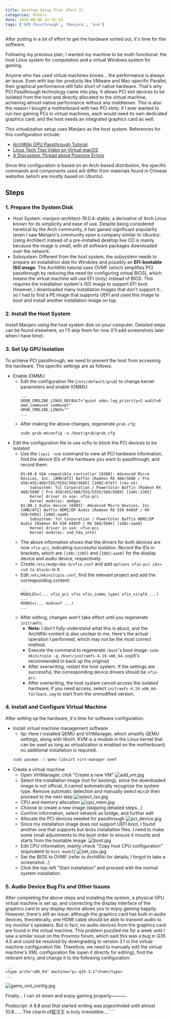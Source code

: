 ```yaml
---
title: Desktop Setup Plan (Part 2)
categories: Others
date: 2019-09-08 12:35:13
tags: ['GPU Passthrough', 'Manjaro', 'kvm']
---
```


After putting in a lot of effort to get the hardware sorted out, it's time for the software.

<!-- Abstract part -->
<!-- more -->

Following my previous plan, I wanted my machine to be multi-functional: the host Linux system for computation and a virtual Windows system for gaming.

Anyone who has used virtual machines knows... the performance is always an issue. Even with top-tier products like VMware and Mac-specific Parallel, their graphical performance still falls short of native hardware. That's why PCI Passthrough technology came into play. It allows PCI slot devices to be isolated from the host and directly allocated to the virtual machine, achieving almost-native performance without any middlemen. This is also the reason I bought a motherboard with two PCI slots; if I ever wanted to run two gaming PCs in virtual machines, each would need its own dedicated graphics card, and the host needs an integrated graphics card as well.

This virtualization setup uses Manjaro as the host system. References for this configuration include:

- [ArchWiki GPU Passthrough Tutorial](https://wiki.archlinux.org/index.php/PCI_passthrough_via_OVMF_(%E7%AE%80%E4%BD%93%E4%B8%AD%E6%96%87))
- [Linus Tech Tips Video on Virtual macOS](https://www.bilibili.com/video/av54526748)
- [A Discussion Thread about Proxmox Errors]()

Since this configuration is based on an Arch-based distribution, the specific commands and components used will differ from materials found in Chinese websites (which are mostly based on Ubuntu).

## Steps

### 1. Prepare the System Disk

- Host System: manjaro-architect-18.0.4-stable, a derivative of Arch Linux known for its simplicity and ease of use. Despite being considered heretical by the Arch community, it has gained significant popularity (even I saw Manjaro's community open a company similar to Ubuntu). Using Architect instead of a pre-installed desktop live CD is mainly because the image is small, with all software packages downloaded over the network.
- Subsystem: Different from the host system, the subsystem needs to prepare an installation disk for Windows and possibly an **EFI-bootable ISO image**. The ArchWiki tutorial uses OVMF (which simplifies PCI passthrough by reducing the need for configuring virtual BIOS), which means the virtual machine will use EFI (only) instead of BIOS. This requires the installation system's ISO image to support EFI boot. However, I downloaded many installation images that don't support it... so I had to find a PE image that supports UEFI and used this image to boot and install another installation image on top.

### 2. Install the Host System

Install Manjaro using the host system disk on your computer. Detailed steps can be found elsewhere, so I'll skip them for now (I'll add screenshots later when I have time).

### 3. Set Up GPU Isolation

To achieve PCI passthrough, we need to prevent the host from accessing the hardware. The specific settings are as follows:

- Enable IOMMU
    - Edit the configuration file (`/etc/default/grub`) to change kernel parameters and enable IOMMU:
        ```
        ...
        GRUB_CMDLINE_LINUX_DEFAULT="quiet udev.log_priority=3 audit=0 amd_iommu=on iommu=pt"
        GRUB_CMDLINE_LINUX=""
        ...
        ```
    - After making the above changes, regenerate `grub.cfg`:
        ```
        sudo grub-mkconfig -o /boot/grub/grub.cfg
        ```
- Edit the configuration file to use vcfio to block the PCI devices to be isolated
    - Use the `lspci -nnk` command to view all PCI hardware information, find the device IDs of the hardware you want to passthrough, and record them:
        ```
        01:00.0 VGA compatible controller [0300]: Advanced Micro Devices, Inc. [AMD/ATI] Baffin [Radeon RX 460/560D / Pro 450/455/460/555/555X/560/560X] [1002:67ef] (rev e5)
            Subsystem: Tul Corporation / PowerColor Baffin [Radeon RX 460/560D / Pro 450/455/460/555/555X/560/560X] [148c:2385]
            Kernel driver in use: vfio-pci
            Kernel modules: amdgpu
        01:00.1 Audio device [0403]: Advanced Micro Devices, Inc. [AMD/ATI] Baffin HDMI/DP Audio [Radeon RX 550 640SP / RX 560/560X] [1002:aae0]
            Subsystem: Tul Corporation / PowerColor Baffin HDMI/DP Audio [Radeon RX 550 640SP / RX 560/560X] [148c:aae0]
            Kernel driver in use: vfio-pci
            Kernel modules: snd_hda_intel
        ```
    - The above information shows that the drivers for both devices are now `vfio-pci`, indicating successful isolation. Record the IDs in brackets, which are `[148c:2385]` and `[1002:aae0]` for the display device and audio device, respectively.
    - Create `/etc/modprobe.d/vfio.conf` and add `options vfio-pci ids=<id to block>` in it.
    - Edit `/etc/mkinitcpio.conf`, find the relevant project and add the corresponding content:
        ```
        ...
        MODULES=(... vfio_pci vfio vfio_iommu_type1 vfio_virqfd ...)
        ...
        HOOKS=(... modconf ...)
        ...
        ```
    - After editing, changes won't take effect until you regenerate `initramfs`:
        - **Note:** I don't fully understand what this is about, and the ArchWiki content is also unclear to me. Here's the actual operation I performed, which may not be the most correct method.
        - Execute the command to regenerate `/boot`'s boot image: `sudo mkinitcpio -g /boot/initramfs-4.19-x86_64.img`(it's recommended to back up the original)
        - After overwriting, restart the host system. If the settings are successful, the corresponding device drivers should be `vfio-pci`.
        - After overwriting, the host system cannot access the isolated hardware; if you need access, select `initramfs-4.19-x86_64-fallback.img` to start from the unmodified version.

### 4. Install and Configure Virtual Machine

After setting up the hardware, it's time for software configuration.
- Install virtual machine management software
    + tip: Here I installed QEMU and VirtManager, which simplify QEMU settings, along with libvirt. KVM is a module in the Linux kernel that can be used as long as virtualization is enabled on the motherboard; no additional installation is required.
    ```bash
    sudo pacman -S qemu libvirt virt-manager ovmf
    ```
- Create a virtual machine
    - Open VirtManager, click "Create a new VM"
        ![add_vm.jpg](https://raw.githubusercontent.com/SilenWang/Gallary/master/add_vm.jpg)
    - Select the installation image (not for booting), since the downloaded image is not official, it cannot automatically recognize the system type. Remove automatic detection and manually select `Win10` then proceed to the next step
        ![select_iso.jpg](https://raw.githubusercontent.com/SilenWang/Gallary/master/select_iso.jpg)
    - CPU and memory allocation
        ![cpu_mem.jpg](https://raw.githubusercontent.com/SilenWang/Gallary/master/cpu_mem.jpg)
    - Choose to create a new image (skipping detailed steps...)
    - Confirm information, select network as bridge, and further edit
    - Allocate the PCI devices needed for passthrough
        ![pci_device.jpg](https://raw.githubusercontent.com/SilenWang/Gallary/master/pci_device.jpg)
    - Since my installation image does not support UEFI boot, I found another one that supports but lacks installation files. I need to make some small adjustments to the boot order to ensure it mounts and starts from the bootable image.
        ![boot.jpg](https://raw.githubusercontent.com/SilenWang/Gallary/master/boot.jpg)
    - Edit CPU information, mainly check "Copy host CPU configuration" (equivalent to `host-model`)
        ![set_cpu.jpg](https://raw.githubusercontent.com/SilenWang/Gallary/master/set_cpu.jpg)
    - Set the BIOS to OVMF (refer to ArchWiki for details; I forgot to take a screenshot...)
    - Click the top-left "Start installation" and proceed with the normal system installation.

### 5. Audio Device Bug Fix and Other Issues

After completing the above steps and installing the system, a physical GPU virtual machine is set up, and connecting the display interface of the graphics card to any display device allows you to enjoy gaming happily. However, there's still an issue: although the graphics card has built-in audio devices, theoretically, one HDMI cable should be able to transmit audio to my monitor's speakers. But in fact, no audio devices from the graphics card are found in the virtual machine. This problem puzzled me for a week until I saw a similar issue on the Proxmox forum, which said this was a bug in Q35 4.0 and could be resolved by downgrading to version 3.1 in the virtual machine configuration file. Therefore, we need to manually edit the virtual machine's XML configuration file (open it directly for editing), find the relevant entry, and change it to the following configuration:

```
...
<type arch="x86_64" machine="pc-q35-3.1">hvm</type>
...
```

![game_xml_config.jpg](https://raw.githubusercontent.com/SilenWang/Gallary/master/game_xml_config.jpg)

Finally... I can sit down and enjoy gaming properly~~~~~

Postscript: A 9.8 post that started writing was pigeonholed until almost 10.8...... The charm of猛汉王 is truly irresistible....````
